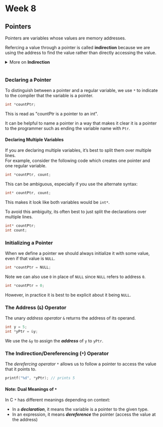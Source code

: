 # Week 8

## Pointers
Pointers are variables whose values are memory addresses. 

Refercing a value through a pointer is called **indirection** because we are 
using the address to find the value rather than directly accessing the value.

<details><summary>More on <strong>Indirection</strong></summary>
<hr>
To understand this concept lets imagine a block of memory as follows:

```nohighlight
+-----------+
|    ???    |  <- Address 0x1000
+-----------+
|    ???    |  <- Address 0x1004
+-----------+
|    ???    |  <- Address 0x1008
+-----------+
|    ???    |  <- Address 0x100C 
+-----------+
```

Suppose we create a variable <code>count</code> and assign it the value of 7.
```c
int count = 7;
```

The program updates memory to place the value 7 at the first available address.

```nohighlight
+-----------+
|     7     |  <- Address 0x1000 (count)
+-----------+
|    ???    |  <- Address 0x1004
+-----------+
|    ???    |  <- Address 0x1008
+-----------+
|    ???    |  <- Address 0x100C 
+-----------+
```

Next we create a pointer to that memory.
```c
int *countPtr = &count;
```

Our memory would now look something like this.

```nohighlight
+-----------+
|     7     |  <- Address 0x1000 (count)
+-----------+
|    ???    |  <- Address 0x1004
+-----------+
|    ???    |  <- Address 0x1008
+-----------+
|   0x1000  |  <- Address 0x100C (countPtr)
+-----------+
```

The variable <code>countPtr</code> holds the value <code>0x1000</code> which is the address of count.

<br>The original variable, <code>count</code> directly references the value <code>7</code>.

<br><code>countPtr</code> on the other hand, <strong>indirectly</strong> references <code>7</code>.
It tells you where to find the variable that holds the value <code>7</code>.
<hr>
</details>

<br>

### Declaring a Pointer
To distinguish between a pointer and a regular variable, we use `*` to indicate
to the compiler that the variable is a pointer.
```c
int *countPtr;
```

This is read as "countPtr is a pointer to an int".

It can be helpful to name a pointer in a way that makes it clear it is a pointer
to the programmer such as ending the variable name with `Ptr`.

#### Declaring Multiple Variables
If you are declaring multiple variables, it’s best to split them over multiple lines.
<br>For example, consider the following code which creates one pointer and one regular variable.

```c
int *countPtr, count;
``` 

This can be ambiguous, especially if you use the alternate syntax: 
```c
int* countPtr, count;
``` 
This makes it look like both variables would be `int*`.

To avoid this ambiguity, its often best to just split the declarations over multiple lines.
```c
int* countPtr;
int count;
```

### Initializing a Pointer
When we define a pointer we should always initialize it with some value, even if
that value is `NULL`. 
```c
int *countPtr = NULL;
```

Note we can also use `0` in place of `NULL` since `NULL` refers to address `0`. 

```c
int *countPtr = 0;
```

However, in practice it is best to be explicit about it being `NULL`.

### The Address (`&`) Operator
The unary *address operator* `&` returns the address of its operand.

```c
int y = 5;
int *yPtr = &y;
```

We use the `&y` to assign the ***address*** of `y` to `yPtr`.

### The Indirection/Dereferencing (`*`) Operator
The *derefercing operator* `*` allows us to follow a pointer to access the value that 
it points to.
```c
printf("%d", *yPtr); // prints 5
```

#### Note: Dual Meanings of `*`
In C `*` has different meanings depending on context:

 - In a ***declaration***, it means the variable is a pointer to the given type.
 - In an expression, it means ***dereference*** the pointer (access the value at the address)

